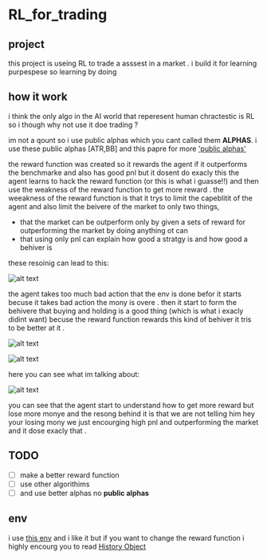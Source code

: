 # RL_for_trading


## project
this project is useing RL to trade a asssest in a market . i build it for learning purpespese so learning by doing 

## how it work 
i think the only algo in the AI world that reperesent human chractestic is RL so i though why not use it doe trading ? 

im not a qount so i use public alphas which you cant called them **ALPHAS**. 
i use these public alphas [ATR,BB] and this papre for more ['public alphas'](https://arxiv.org/pdf/1601.00991) 

the reward function was created so it rewards the agent if it outperforms the benchmarke and also has good pnl but it dosent do exacly this
the agent learns to hack the reward function (or this is what i guasse!!) and then use the weakness of the reward function to get more reward .
the weeakness of the reward function is that it trys to limit the capeblitit of the agent and also limit the beivere of the market to only two things,

* that the market can be outperform only by given a sets of reward for outperforming the market by doing anything ot can
* that using only pnl can explain how good a stratgy is and how good a behiver is

these resoinig can lead to this:

![alt text](https://github.com/Alireza93336333393/A2C_for_trading/blob/main/Screenshot%20from%202025-03-20%2010-34-50%20(1).png)

the agent takes too much bad action that the env is done befor it starts becuse it takes bad action the mony is overe . 
then it start to form the behivere that buying and holding is a good thing (which is what i exacly didint want) becuse the reward function rewards this kind of behiver it tris to be better at it . 

![alt text](https://github.com/Alireza93336333393/A2C_for_trading/blob/main/Screenshot%20from%202025-03-21%2008-30-10.png)

![alt text](https://github.com/Alireza93336333393/A2C_for_trading/blob/main/Screenshot%20from%202025-03-21%2008-32-28.png)

here you can see what im talking about:

![alt text](https://github.com/Alireza93336333393/A2C_for_trading/blob/main/Screenshot%20from%202025-03-20%2010-34-50.png)

you can see that the agent start to understand how to get more reward but lose more monye and the resong behind it is that we are not telling him hey your losing mony we just encourging high pnl and outperforming the market and it dose exacly that .


## TODO 
- [ ] make a better reward function
- [ ] use other algorithims
- [ ] and use better alphas no **public alphas**

## env
i use [this env](https://gym-trading-env.readthedocs.io/en/latest/) and i like it but if you want to change the reward function i highly encourg you to read [History Object](https://gym-trading-env.readthedocs.io/en/latest/history.html)
